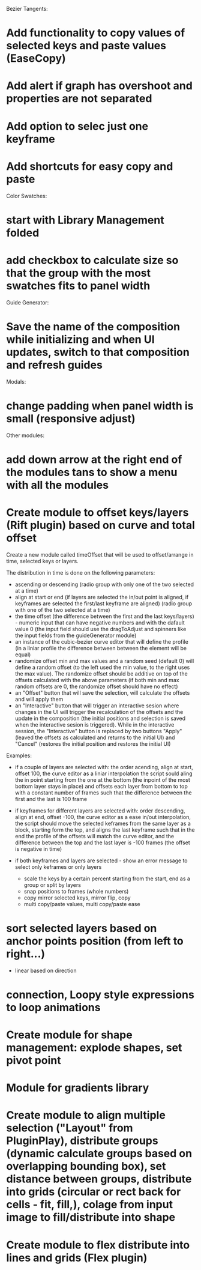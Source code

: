 Bezier Tangents:
# Add functionality to copy values of selected keys and paste values (EaseCopy)
# Add alert if graph has overshoot and properties are not separated
# Add option to selec just one keyframe 
# Add shortcuts for easy copy and paste


Color Swatches:
# start with Library Management folded
# add checkbox to calculate size so that the group with the most swatches fits to panel width

Guide Generator:
# Save the name of the composition while initializing and when UI updates, switch to that composition and refresh guides

Modals:
# change padding when panel width is small (responsive adjust)

Other modules:
# add down arrow at the right end of the modules tans to show a menu with all the modules


# Create module to offset keys/layers (Rift plugin) based on curve and total offset
Create a new module called timeOffset that will be used to offset/arrange in time, selected keys or layers.
 
The distribution in time is done on the following parameters: 
- ascending or descending (radio group with only one of the two selected at a time)
- align at start or end (if layers are selected the in/out point is aligned, if keyframes are selected the first/last keyframe are aligned) (radio group with one of the two selected at a time)
- the time offset (the difference between the first and the last keys/layers) - numeric input that can have negative numbers and with the dafault value 0 (the input field should use the dragToAdjust and spinners like the input fields from the guideGenerator module)
- an instance of the cubic-bezier curve editor that will define the profile (in a liniar profile the difference between between the element will be equal) 
- randomize offset min and max values and a random seed (default 0) will define a random offset (to the left used the min value, to the right uses the max value). The randomize offset should be additive on top of the offsets calculated with the above parameters (if both min and max random offsets are 0, the randomize offset should have no effect)
- an "Offset" button that will save the selection, will calculate the offsets and will apply them
- an "Interactive" button that will trigger an interactive sesion where changes in the UI will trigger the recalculation of the offsets and the update in the composition (the initial positions and selection is saved when the interactive sesion is triggered). While in the interactive session, the "Interactive" button is replaced by two buttons "Apply" (leaved the offsets as calculated and returns to the initial UI) and "Cancel" (restores the initial position and restores the initial UI)


Examples:
- if a couple of layers are selected with: the order acending, align at start, offset 100, the curve editor as a liniar interpolation the script sould aling the in point starting from the one at the bottom (the inpoint of the most bottom layer stays in place) and offsets each layer from bottom to top with a constant number of frames such that the difference between the first and the last is 100 frame 
- if keyframes for different layers are selected with: order descending, align at end, offset -100, the curve editor as a ease in/out interpolation, the script should move the selected keframes from the same layer as a block, starting form the top, and aligns the last keyframe such that in the end the profile of the offsets will match the curve editor, and the difference between the top and the last layer is -100 frames (the offset is negative in time)
- if both keyframes and layers are selected - show an error message to select only keframes or only layers



   - scale the keys by a certain percent starting from the start, end as a group or split by layers 
   - snap positions to frames (whole numbers)
   - copy mirror selected keys, mirror flip, copy 
   - multi copy/paste values, multi copy/paste ease

# sort selected layers based on anchor points position (from left to right...)
- linear based on direction

# connection, Loopy style expressions to loop animations
# Create module for shape management: explode shapes, set pivot point
# Module for gradients library
# Create module to align multiple selection ("Layout" from PluginPlay), distribute groups (dynamic calculate groups based on overlapping bounding box), set distance between groups, distribute into grids (circular or rect back for cells -  fit, fill,), colage from input image to fill/distribute into shape
# Create module to flex distribute into lines and grids (Flex plugin)



